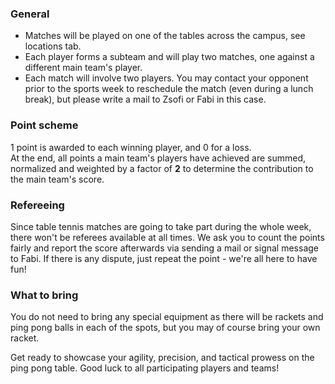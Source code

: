 ### General

- Matches will be played on one of the tables across the campus, see locations tab.
- Each player forms a subteam and will play two matches, one against a different main team's player.
- Each match will involve two players. You may contact your opponent prior to the sports week to reschedule the match (even during a lunch break), but please write a mail to Zsofi or Fabi in this case.

### Point scheme

1 point is awarded to each winning player, and 0 for a loss.\
At the end, all points a main team's players have achieved are summed, normalized and weighted by a factor of **2** to determine the contribution to the main team's score.

### Refereeing

Since table tennis matches are going to take part during the whole week, there won't be referees available at all times. We ask you to count the points fairly and report the score afterwards via sending a mail or signal message to Fabi. If there is any dispute, just repeat the point - we're all here to have fun!

### What to bring

You do not need to bring any special equipment as there will be rackets and ping pong balls in each of the spots, but you may of course bring your own racket.

Get ready to showcase your agility, precision, and tactical prowess on the ping pong table. Good luck to all participating players and teams!
